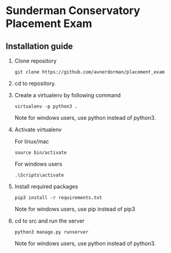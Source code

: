 # Sunderman Conservatory Placement Exam

## Installation guide

1. Clone repository

    `
    git clone https://github.com/avnerdorman/placement_exam
    `

2. cd to repository.

3. Create a virtualenv by following command

    `
    virtualenv -p python3 .
    `

   Note for windows users, use python instead of python3.

4. Activate virtualenv

    For linux/mac

    `
    source bin/activate
    `
    
    For windows users

    `
    .\Scripts\activate
    `

5. Install required packages

    `
    pip3 install -r requirements.txt
    `

    Note for windows users, use pip instead of pip3

6. cd to src and run the server

    `
    python3 manage.py runserver
    `
    
    Note for windows users, use python instead of python3.
